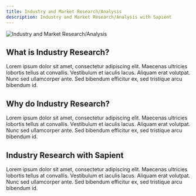 ```yaml
---
title: Industry and Market Research/Analysis
description: Industry and Market Research/Analysis with Sapient
---
```


<div>
  <img src="https://sbmedia.blob.core.windows.net/images/discussing-business-plan.jpg" srcset="https://sbmedia.blob.core.windows.net/images/discussing-business-plan.jpg 2x" alt="Industry and Market Research/Analysis"/>
</div>

## What is Industry Research?

Lorem ipsum dolor sit amet, consectetur adipiscing elit.
Maecenas ultricies lobortis tellus at convallis.
Vestibulum et iaculis lacus. Aliquam erat volutpat.
Nunc sed ullamcorper ante. Sed bibendum efficitur ex, sed tristique arcu bibendum id.

## Why do Industry Research?

Lorem ipsum dolor sit amet, consectetur adipiscing elit.
Maecenas ultricies lobortis tellus at convallis.
Vestibulum et iaculis lacus. Aliquam erat volutpat.
Nunc sed ullamcorper ante. Sed bibendum efficitur ex, sed tristique arcu bibendum id.

## Industry Research with Sapient

Lorem ipsum dolor sit amet, consectetur adipiscing elit.
Maecenas ultricies lobortis tellus at convallis.
Vestibulum et iaculis lacus. Aliquam erat volutpat.
Nunc sed ullamcorper ante. Sed bibendum efficitur ex, sed tristique arcu bibendum id.
